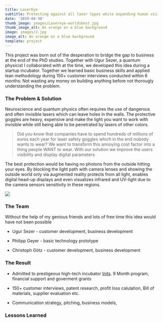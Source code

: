 ```yaml
---
title: LaserEye
subtitle: Protecting against all laser types while expanding human vision
date: '2019-04-30'
thumb_image: images/Lasereye-worldsbest.jpg 
thumb_image_alt: An orange on a blue background
image: images/2.jpg
image_alt: An orange on a blue background
template: project
---
```



This project was born out of the desperation to bridge the gap to business at the end of the PhD studies. Together with Ugur Sezer, a quantum physicist I collaborated with at the time, we developed this idea during a startup incubator. Together we learned basic business skills and applied lean methodology during 150+ customer interviews conducted within 6 months: Not wasting any money on building anything before not thorougly understanding the problem. 



### The Problem & Solution

Neuroscience and quantum physics often requires the use of dangerous and often invisible lasers which can leave holes in the walls. The protective goggles are heavy, expensive and make the light you want to work with invisible while still being able to be penetrated by lasers of other colors. 

> Did you know that companies have to spend hundreds of millions of euros each year for laser safety goggles which in the end nobody wants to wear? We want to transform this annoying cost factor into a thing people WANT to wear. With our solution we improve the users visibility and display digital parameters 

The best protection would be having no photons from the outside hitting your eyes. By blocking the light path with camera lenses and showing the outside world only via augmented reality protects from all light, enables digital head-up displays and even visualizes infrared and UV-light due to the camera sensors sensitivity in these regions. 

![](images/Lasereye-Problem.png)

### The Team

Without the help of my genious friends and lots of free time this idea would have not been possible

*   Ugur Sezer - customer development, business development

*   Philipp Geyer - basic technology prototype

*   Christoph Götz - customer development, business development

### The Result

*   Admitted to prestigeous high-tech incubator [Inits](https://www.inits.at/en/home/). 9 Month program, financial support and goverment grants

*   150+ customer interviews, patent research, profit loss calulation, Bill of materials, supplier evaluation etc. 

*    Communication strategy, pitching, business models, 

### Lessons Learned



